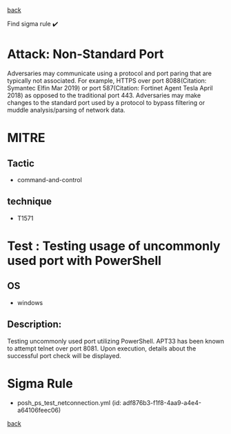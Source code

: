 
[back](../index.md)

Find sigma rule :heavy_check_mark: 

# Attack: Non-Standard Port 

Adversaries may communicate using a protocol and port paring that are typically not associated. For example, HTTPS over port 8088(Citation: Symantec Elfin Mar 2019) or port 587(Citation: Fortinet Agent Tesla April 2018) as opposed to the traditional port 443. Adversaries may make changes to the standard port used by a protocol to bypass filtering or muddle analysis/parsing of network data.

# MITRE
## Tactic
  - command-and-control


## technique
  - T1571


# Test : Testing usage of uncommonly used port with PowerShell
## OS
  - windows


## Description:
Testing uncommonly used port utilizing PowerShell. APT33 has been known to attempt telnet over port 8081. Upon execution, details about the successful
port check will be displayed.


# Sigma Rule
 - posh_ps_test_netconnection.yml (id: adf876b3-f1f8-4aa9-a4e4-a64106feec06)



[back](../index.md)
